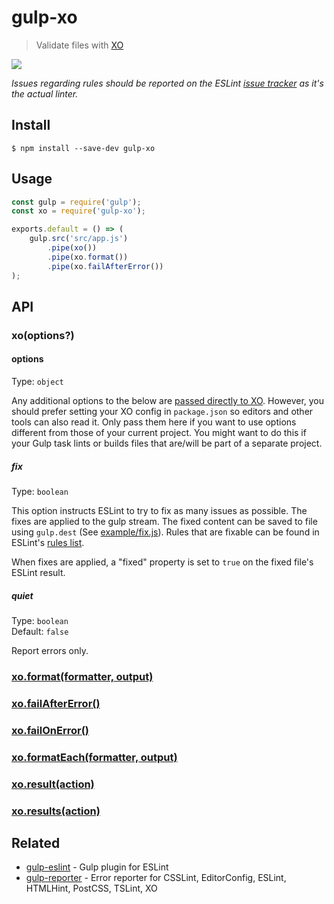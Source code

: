 # gulp-xo

> Validate files with [XO](https://github.com/xojs/xo)

![](screenshot.png)

*Issues regarding rules should be reported on the ESLint [issue tracker](https://github.com/eslint/eslint/issues) as it's the actual linter.*

## Install

```
$ npm install --save-dev gulp-xo
```

## Usage

```js
const gulp = require('gulp');
const xo = require('gulp-xo');

exports.default = () => (
	gulp.src('src/app.js')
		.pipe(xo())
		.pipe(xo.format())
		.pipe(xo.failAfterError())
);
```

## API

### xo(options?)

#### options

Type: `object`

Any additional options to the below are [passed directly to XO](https://github.com/xojs/xo/blob/master/readme.md#config). However, you should prefer setting your XO config in `package.json` so editors and other tools can also read it. Only pass them here if you want to use options different from those of your current project. You might want to do this if your Gulp task lints or builds files that are/will be part of a separate project.

##### fix

Type: `boolean`

This option instructs ESLint to try to fix as many issues as possible. The fixes are applied to the gulp stream. The fixed content can be saved to file using `gulp.dest` (See [example/fix.js](https://github.com/adametry/gulp-eslint/blob/master/example/fix.js)). Rules that are fixable can be found in ESLint's [rules list](https://eslint.org/docs/rules/).

When fixes are applied, a "fixed" property is set to `true` on the fixed file's ESLint result.

##### quiet

Type: `boolean`\
Default: `false`

Report errors only.

### [xo.format(formatter, output)](https://github.com/adametry/gulp-eslint/#eslintformatformatter-output)

### [xo.failAfterError()](https://github.com/adametry/gulp-eslint/#eslintfailaftererror)

### [xo.failOnError()](https://github.com/adametry/gulp-eslint/#eslintfailonerror)

### [xo.formatEach(formatter, output)](https://github.com/adametry/gulp-eslint/#eslintformateachformatter-output)

### [xo.result(action)](https://github.com/adametry/gulp-eslint/#eslintresultaction)

### [xo.results(action)](https://github.com/adametry/gulp-eslint/#eslintresultsaction)

## Related

- [gulp-eslint](https://github.com/adametry/gulp-eslint) - Gulp plugin for ESLint
- [gulp-reporter](https://github.com/gucong3000/gulp-reporter) - Error reporter for CSSLint, EditorConfig, ESLint, HTMLHint, PostCSS, TSLint, XO
